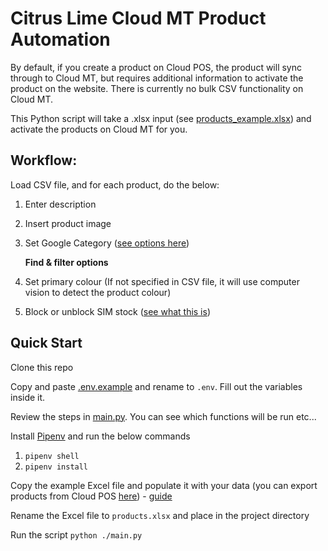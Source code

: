 # Citrus Lime Cloud MT Product Automation
By default, if you create a product on Cloud POS, the product will sync through to Cloud MT, but requires additional information to activate the product on the website. There is currently no bulk CSV functionality on Cloud MT.

This Python script will take a .xlsx input (see [products_example.xlsx](products_example.xlsx)) and activate the products on Cloud MT for you.

## Workflow:
Load CSV file, and for each product, do the below:

1. Enter description
2. Insert product image
3. Set Google Category ([see options here](https://www.google.com/basepages/producttype/taxonomy-with-ids.en-GB.txt))

	**Find & filter options**

4. Set primary colour (If not specified in CSV file, it will use computer vision to detect the product colour)
7. Block or unblock SIM stock ([see what this is](https://howto.citruslime.com/94790-cloud-mt/cloud-mt-activating-products-online#:~:text=Block%20SIM%20Stock,the%20supply%20chain.))

## Quick Start
Clone this repo

Copy and paste [.env.example](.env.example) and rename to `.env`. Fill out the variables inside it.

Review the steps in [main.py](main.py). You can see which functions will be run etc...

Install [Pipenv](https://pypi.org/project/pipenv/) and run the below commands

1. `pipenv shell`
2. `pipenv install`

Copy the example Excel file and populate it with your data (you can export products from Cloud POS [here](https://pos.citruslime.com/backofficeux/wizards.aspx#:~:text=Modify%20Item%20Detail%20Wizard)) - [guide](https://citrus-lime.helpjuice.com/41975-product-inventory-management/296668-using-wizards-to-make-bulk-changes-to-items)

Rename the Excel file to `products.xlsx` and place in the project directory

Run the script `python ./main.py`